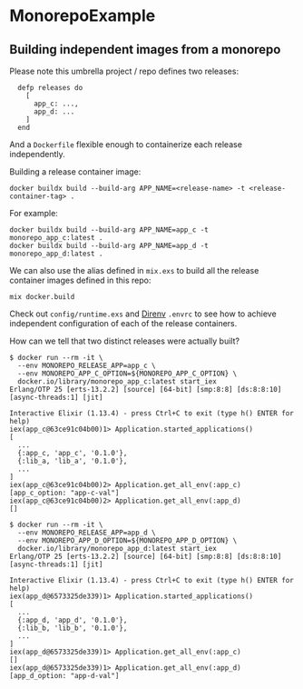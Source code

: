 # MonorepoExample

## Building independent images from a monorepo

Please note this umbrella project / repo defines two releases:

```
  defp releases do
    [
      app_c: ...,
      app_d: ...
    ]
  end
```

And a `Dockerfile` flexible enough to containerize each release independently.

Building a release container image:

```
docker buildx build --build-arg APP_NAME=<release-name> -t <release-container-tag> .
```

For example:

```
docker buildx build --build-arg APP_NAME=app_c -t monorepo_app_c:latest .
docker buildx build --build-arg APP_NAME=app_d -t monorepo_app_d:latest .
```

We can also use the alias defined in `mix.exs` to build all the release
container images defined in this repo:

```
mix docker.build
```

Check out `config/runtime.exs` and [Direnv](https://direnv.net/) `.envrc` to see how
to achieve independent configuration of each of the release containers.

How can we tell that two distinct releases were actually built?

```
$ docker run --rm -it \
  --env MONOREPO_RELEASE_APP=app_c \
  --env MONOREPO_APP_C_OPTION=${MONOREPO_APP_C_OPTION} \
  docker.io/library/monorepo_app_c:latest start_iex
Erlang/OTP 25 [erts-13.2.2] [source] [64-bit] [smp:8:8] [ds:8:8:10] [async-threads:1] [jit]

Interactive Elixir (1.13.4) - press Ctrl+C to exit (type h() ENTER for help)
iex(app_c@63ce91c04b00)1> Application.started_applications()
[
  ...
  {:app_c, 'app_c', '0.1.0'},
  {:lib_a, 'lib_a', '0.1.0'},
  ...
]
iex(app_c@63ce91c04b00)2> Application.get_all_env(:app_c)
[app_c_option: "app-c-val"]
iex(app_c@63ce91c04b00)2> Application.get_all_env(:app_d)
[]
```

```
$ docker run --rm -it \
  --env MONOREPO_RELEASE_APP=app_d \
  --env MONOREPO_APP_D_OPTION=${MONOREPO_APP_D_OPTION} \
  docker.io/library/monorepo_app_d:latest start_iex
Erlang/OTP 25 [erts-13.2.2] [source] [64-bit] [smp:8:8] [ds:8:8:10] [async-threads:1] [jit]

Interactive Elixir (1.13.4) - press Ctrl+C to exit (type h() ENTER for help)
iex(app_d@6573325de339)1> Application.started_applications()
[
  ...
  {:app_d, 'app_d', '0.1.0'},
  {:lib_b, 'lib_b', '0.1.0'},
  ...
]
iex(app_d@6573325de339)1> Application.get_all_env(:app_c)
[]
iex(app_d@6573325de339)1> Application.get_all_env(:app_d)
[app_d_option: "app-d-val"]
```
